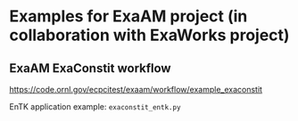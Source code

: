 # Examples for ExaAM project (in collaboration with ExaWorks project)

## ExaAM ExaConstit workflow
https://code.ornl.gov/ecpcitest/exaam/workflow/example_exaconstit

EnTK application example: `exaconstit_entk.py`
